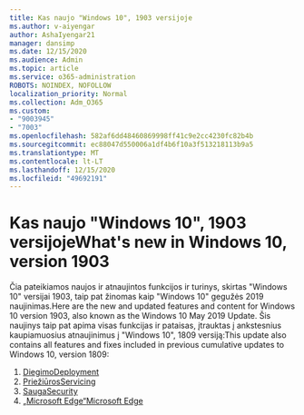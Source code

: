 ```yaml
---
title: Kas naujo "Windows 10", 1903 versijoje
ms.author: v-aiyengar
author: AshaIyengar21
manager: dansimp
ms.date: 12/15/2020
ms.audience: Admin
ms.topic: article
ms.service: o365-administration
ROBOTS: NOINDEX, NOFOLLOW
localization_priority: Normal
ms.collection: Adm_O365
ms.custom:
- "9003945"
- "7003"
ms.openlocfilehash: 582af6dd48460869998ff41c9e2cc4230fc82b4b
ms.sourcegitcommit: ec88047d550006a1df4b6f10a3f513218113b9a5
ms.translationtype: MT
ms.contentlocale: lt-LT
ms.lasthandoff: 12/15/2020
ms.locfileid: "49692191"
---
```

# <a name="whats-new-in-windows-10-version-1903"></a><span data-ttu-id="a0a64-102">Kas naujo "Windows 10", 1903 versijoje</span><span class="sxs-lookup"><span data-stu-id="a0a64-102">What's new in Windows 10, version 1903</span></span>

<span data-ttu-id="a0a64-103">Čia pateikiamos naujos ir atnaujintos funkcijos ir turinys, skirtas "Windows 10" versijai 1903, taip pat žinomas kaip "Windows 10" gegužės 2019 naujinimas.</span><span class="sxs-lookup"><span data-stu-id="a0a64-103">Here are the new and updated features and content for Windows 10 version 1903, also known as the Windows 10 May 2019 Update.</span></span> <span data-ttu-id="a0a64-104">Šis naujinys taip pat apima visas funkcijas ir pataisas, įtrauktas į ankstesnius kaupiamuosius atnaujinimus į "Windows 10", 1809 versiją:</span><span class="sxs-lookup"><span data-stu-id="a0a64-104">This update also contains all features and fixes included in previous cumulative updates to Windows 10, version 1809:</span></span>

1. [<span data-ttu-id="a0a64-105">Diegimo</span><span class="sxs-lookup"><span data-stu-id="a0a64-105">Deployment</span></span>](https://go.microsoft.com/fwlink/?linkid=2114296)
1. [<span data-ttu-id="a0a64-106">Priežiūros</span><span class="sxs-lookup"><span data-stu-id="a0a64-106">Servicing</span></span>](https://go.microsoft.com/fwlink/?linkid=2114493)
1. [<span data-ttu-id="a0a64-107">Sauga</span><span class="sxs-lookup"><span data-stu-id="a0a64-107">Security</span></span>](https://go.microsoft.com/fwlink/?linkid=2114297)
1. [<span data-ttu-id="a0a64-108">„Microsoft Edge“</span><span class="sxs-lookup"><span data-stu-id="a0a64-108">Microsoft Edge</span></span>](https://go.microsoft.com/fwlink/?linkid=2114298)
